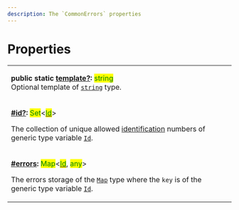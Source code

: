 ```yaml
---
description: The `CommonErrors` properties
---
```


# Properties

|                                                                                                                                                                                                                                                                                                                                                                                                                                                                                                                                                                                      |
| ------------------------------------------------------------------------------------------------------------------------------------------------------------------------------------------------------------------------------------------------------------------------------------------------------------------------------------------------------------------------------------------------------------------------------------------------------------------------------------------------------------------------------------------------------------------------------------ |
| <p><strong>public static</strong> <a href="static-template.md"><strong>template?</strong></a><strong>:</strong> <mark style="color:green;">string</mark><br>Optional template of <a href="https://www.typescriptlang.org/docs/handbook/basic-types.html#string"><code>string</code></a> type.</p>                                                                                                                                                                                                                                                                                    |
| <p><strong></strong><a href="id.md"><strong>#id?</strong></a><strong>:</strong> <mark style="color:green;">Set</mark>&#x3C;<a href="../generic-type-variables.md#wrap-opening"><mark style="color:green;">Id</mark></a>></p><p>The collection of unique allowed <a href="../../getting-started/basic-concepts.md#unique-identification">identification</a> numbers of generic type variable <a href="../generic-type-variables.md#commonerrors-less-than-id-greater-than"><code>Id</code></a>.</p>                                                                                   |
| <p><strong></strong><a href="errors.md"><strong>#errors</strong></a><strong>:</strong> <mark style="color:green;">Map</mark>&#x3C;<a href="../generic-type-variables.md"><mark style="color:green;">Id</mark></a>, <mark style="color:green;">any</mark>></p><p>The errors storage of the <a href="https://developer.mozilla.org/en-US/docs/Web/JavaScript/Reference/Global_Objects/Map"><code>Map</code></a> type where the <code>key</code> is of the generic type variable <a href="../generic-type-variables.md#commonerrors-less-than-id-greater-than"><code>Id</code></a>.</p> |

